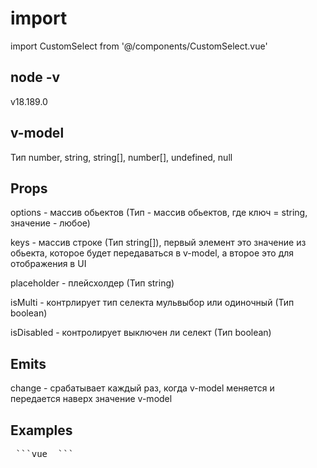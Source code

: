 # import 

import CustomSelect from '@/components/CustomSelect.vue'

## node -v 

v18.189.0


## v-model 

Тип number, string, string[], number[], undefined, null

## Props

options - массив обьектов (Тип - массив обьектов, где ключ = string, значение - любое)

keys - массив строке (Тип string[]), первый элемент это значение из обьекта, которое будет передаваться в v-model, а второе это для отображения в UI

placeholder - плейсхолдер (Тип string)

isMulti - контрлирует тип селекта мульвыбор или одиночный (Тип boolean)

isDisabled - контролирует выключен ли селект (Тип boolean)

## Emits

change - срабатывает каждый раз, когда v-model меняется и передается наверх значение v-model

## Examples 

<pre lang="md"> ```vue <CustomSelect v-model="selected" :options="[{ id: '1', name: 'John' }, { id: '2', name: 'Vladimir' }]" :keys="['id', 'name']" placeholder="Выберите фрукт" /> ``` </pre>
